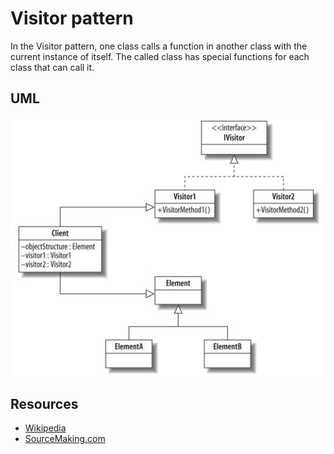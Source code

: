 # Visitor pattern

In the Visitor pattern, one class calls a function in another class with the current instance of itself. 
The called class has special functions for each class that can call it. 

## UML

![Alt text](../../uml/visitor.jpg)

## Resources

- [Wikipedia](https://en.wikipedia.org/wiki/Visitor_pattern)
- [SourceMaking.com](https://sourcemaking.com/design_patterns/visitor)

